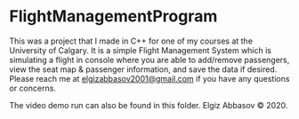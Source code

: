 # FlightManagementProgram
This was a project that I made in C++ for one of my courses at the University of Calgary. It is a simple Flight Management System which is simulating a flight in console where you are able to add/remove passengers, view the seat map & passenger information, and save the data if desired. Please reach me at elgizabbasov2001@gmail.com if you have any questions or concerns.

The video demo run can also be found in this folder. Elgiz Abbasov © 2020.

